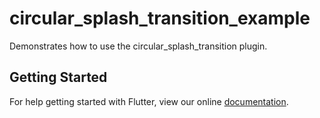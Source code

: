 # circular_splash_transition_example

Demonstrates how to use the circular_splash_transition plugin.

## Getting Started

For help getting started with Flutter, view our online
[documentation](http://flutter.io/).